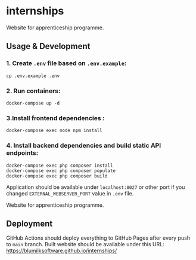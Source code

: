 # internships

Website for apprenticeship programme.

## Usage & Development

### 1. Create `.env` file based on `.env.example`:
```shell script
cp .env.example .env
```

### 2. Run containers:
```shell script
docker-compose up -d
```
### 3.Install frontend dependencies :
```
docker-compose exec node npm install

```

### 4. Install backend dependencies and build static API endpoints:
```shell script
docker-compose exec php composer install
docker-compose exec php composer populate
docker-compose exec php composer build
```
Application should be available under `localhost:8027` or other port if you changed `EXTERNAL_WEBSERVER_PORT` value in `.env` file.

Website for apprenticeship programme.
## Deployment

GitHub Actions should deploy everything to GitHub Pages after every push to `main` branch. Built website should be available under this URL: https://blumilksoftware.github.io/internships/

